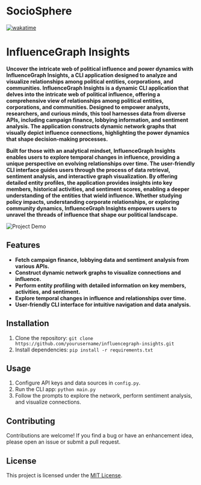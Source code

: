 # SocioSphere
[![wakatime](https://wakatime.com/badge/user/04c60a11-7fcd-4d1d-accf-a4bb74ceedec/project/34ff9e82-4371-4589-9421-35438c8f30ae.svg)](https://wakatime.com/badge/user/04c60a11-7fcd-4d1d-accf-a4bb74ceedec/project/34ff9e82-4371-4589-9421-35438c8f30ae)
# InfluenceGraph Insights

**Uncover the intricate web of political influence and power dynamics with InfluenceGraph Insights, a CLI application designed to analyze and visualize relationships among political entities, corporations, and communities. InfluenceGraph Insights is a dynamic CLI application that delves into the intricate web of political influence, offering a comprehensive view of relationships among political entities, corporations, and communities. Designed to empower analysts, researchers, and curious minds, this tool harnesses data from diverse APIs, including campaign finance, lobbying information, and sentiment analysis. The application constructs dynamic network graphs that visually depict influence connections, highlighting the power dynamics that shape decision-making processes.**

**Built for those with an analytical mindset, InfluenceGraph Insights enables users to explore temporal changes in influence, providing a unique perspective on evolving relationships over time. The user-friendly CLI interface guides users through the process of data retrieval, sentiment analysis, and interactive graph visualization. By offering detailed entity profiles, the application provides insights into key members, historical activities, and sentiment scores, enabling a deeper understanding of the entities that wield influence. Whether studying policy impacts, understanding corporate relationships, or exploring community dynamics, InfluenceGraph Insights empowers users to unravel the threads of influence that shape our political landscape.**

![Project Demo](demo.gif) <!-- Add a GIF or image to showcase your project -->

## Features

- **Fetch campaign finance, lobbying data and sentiment analysis from various APIs.**
- **Construct dynamic network graphs to visualize connections and influence.**
- **Perform entity profiling with detailed information on key members, activities, and sentiment.**
- **Explore temporal changes in influence and relationships over time.**
- **User-friendly CLI interface for intuitive navigation and data analysis.**

## Installation

1. Clone the repository: `git clone https://github.com/yourusername/influencegraph-insights.git`
2. Install dependencies: `pip install -r requirements.txt`

## Usage

1. Configure API keys and data sources in `config.py`.
2. Run the CLI app: `python main.py`
3. Follow the prompts to explore the network, perform sentiment analysis, and visualize connections.

## Contributing

Contributions are welcome! If you find a bug or have an enhancement idea, please open an issue or submit a pull request.

## License

This project is licensed under the [MIT License](LICENSE).



